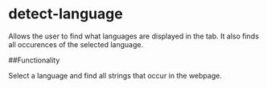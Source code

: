 # detect-language

Allows the user to find what languages are displayed in the tab.
It also finds all occurences of the selected language.

##Functionality

Select a language and find all strings that occur in the webpage.

